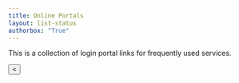 ```yaml
---
title: Online Portals
layout: list-status
authorbox: "True"
---
```

<link rel="stylesheet" href="/mbaggett/css/portals.css">
<body>

This is a collection of login portal links for frequently used services.
 
 <div class="body-container">
    <div class="pagination" id="pagination">
      <button id="prevPage">&lt;</button>
    </div>
    <div id="gallery"></div>
  </div>
<script src="/mbaggett/js/portals_v02-blank.js"></script>
</body>